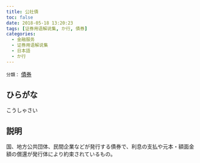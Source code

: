 ```yaml
---
title: 公社債
toc: false
date: 2018-05-18 13:20:23
tags: [证券用语解说集, か行, 債券]
categories:
  - 金融服务
  - 证券用语解说集
  - 日本語
  - か行
---
```


`分類：` [債券](/tags/債券/)

## ひらがな

こうしゃさい

## 説明

国、地方公共団体、民間企業などが発行する債券で、利息の支払や元本・額面金額の償還が発行体により約束されているもの。
